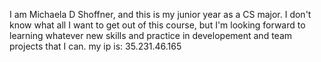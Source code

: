 I am Michaela D Shoffner, and this is my junior year as a CS major.
I don't know what all I want to get out of this course, but I'm looking
forward to learning whatever new skills and practice in developement and
team projects that I can.
my ip is: 35.231.46.165
